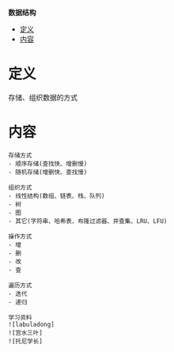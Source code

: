**数据结构**
- [定义](#定义)
- [内容](#内容)
  
# 定义 #
存储、组织数据的方式

# 内容 #
```
存储方式  
- 顺序存储(查找快、增删慢)
- 随机存储(增删快、查找慢)

组织方式  
- 线性结构(数组、链表、栈、队列)
- 树
- 图
- 其它(字符串、哈希表、布隆过滤器、并查集、LRU、LFU)

操作方式  
- 增
- 删
- 改
- 查

遍历方式
- 迭代
- 递归

学习资料
![labuladong]  
![宫水三叶]
![托尼学长]
```